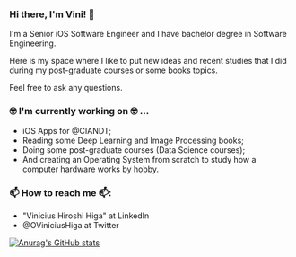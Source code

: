 ### Hi there, I'm Vini! 👋

I'm a Senior iOS Software Engineer and I have bachelor degree in Software Engineering.

Here is my space where I like to put new ideas and recent studies that I did during my post-graduate courses or some books topics.

Feel free to ask any questions.

### 🤓 I'm currently working on 🤓 ...
- iOS Apps for @CIANDT;
- Reading some Deep Learning and Image Processing books;
- Doing some post-graduate courses (Data Science courses);
- And creating an Operating System from scratch to study how a computer hardware works by hobby.

### 📫 How to reach me 📫:
- "Vinicius Hiroshi Higa" at LinkedIn
- @OViniciusHiga at Twitter


[![Anurag's GitHub stats](https://github-readme-stats.vercel.app/api?username=vinihiga)](https://github.com/anuraghazra/github-readme-stats)
